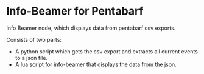 Info-Beamer for Pentabarf
=================

Info Beamer node, which displays data from pentabarf csv exports. 

Consists of two parts:
* A python script which gets the csv export and extracts all current events to a json file. 
* A lua script for info-beamer that displays the data from the json.
